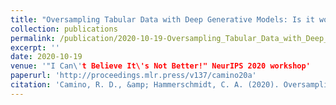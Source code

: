 ```yaml
---
title: "Oversampling Tabular Data with Deep Generative Models: Is it worth the effort?"
collection: publications
permalink: /publication/2020-10-19-Oversampling_Tabular_Data_with_Deep_Generative_Models_Is_it_worth_the_effort
excerpt: ''
date: 2020-10-19
venue: '"I Can\'t Believe It\'s Not Better!" NeurIPS 2020 workshop'
paperurl: 'http://proceedings.mlr.press/v137/camino20a'
citation: 'Camino, R. D., &amp; Hammerschmidt, C. A. (2020). Oversampling Tabular Data with Deep Generative Models: Is it worth the effort?.'
---
```

